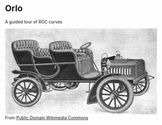 # Orlo
A guided tour of ROC curves

![Orlo Touring Car](https://github.com/rebeccabilbro/orlo/blob/master/figures/orlo_touring_car.jpg)
From [Public Domain Wikimedia Commons](https://upload.wikimedia.org/wikipedia/commons/9/9c/Orlo_Touring_Car.jpg)
